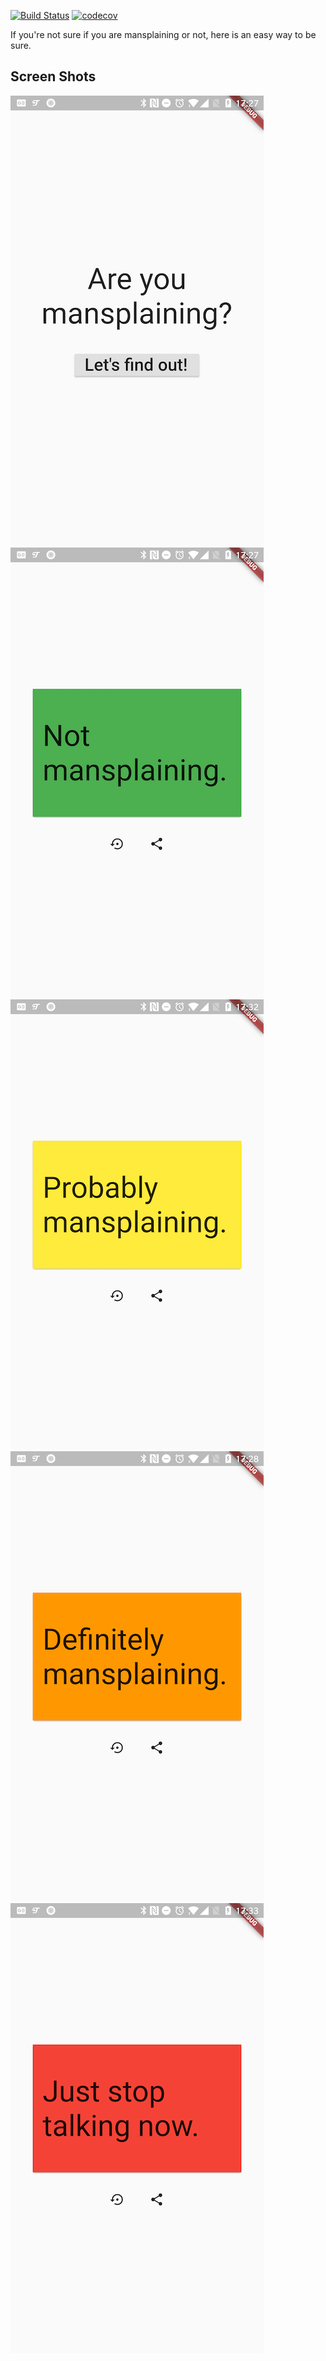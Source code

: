 [![Build Status](https://app.bitrise.io/app/88e34b3211180adc/status.svg?token=Gp3mFp5NFdU5GHA0sbYonw&branch=master)](https://app.bitrise.io/app/88e34b3211180adc)
[![codecov](https://codecov.io/gh/ariedov/flutter_are_you_mansplaining/branch/master/graph/badge.svg)](https://codecov.io/gh/ariedov/flutter_are_you_mansplaining)

If you're not sure if you are mansplaining or not, here is an easy way to be sure.

## Screen Shots

![Initial](screenshots/mansplaining_initial.png)
![Not Mansplaining](screenshots/not_mansplaining.png)
![Probably Mansplaining](screenshots/probably_mansplaining.png)
![Definitely Mansplaining](screenshots/definitely_mansplaining.png)
![Stop Now](screenshots/stop_now.png)
